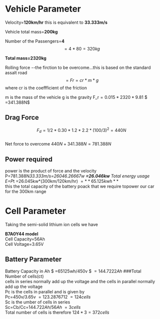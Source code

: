 # Vehicle Parameter

  Velocity=**120km/hr**
  this is equivalent to **33.333m/s**
  
  Vehicle total mass=**200kg**

Number of the Passengers=**4**
 $$=4*80=320kg$$

**Total mass=2320kg**

Rolling force --the firction to be overcome...this is based on the standard assalt road
$$=Fr=cr*m*g$$
where cr is the coeffficient of the friction

m is the mass of the vehicle
g is the gravity
F_r$=0.015*2320*9.81$
 $ =341.388N$
## Drag Force

$$F_d =1/2*0.30*1.2*2.2*(100/3)^2=440N$$  
Net force to overcome
$440N+341.388N=781.388N$

## Power required
power is the product of force and the velocity
P=781.388N*33.333m/s=26046.26667w
**=26.046kw**
Total energy usage
E=P*t
 =26.045kw*(300km/120km/hr)
 $=**65.125kwh**$  
this the total capacity of the battery poack that we require topower our car for the 300km range

# Cell Parameter

Taking the semi-solid lithium ion cells we have

**B7A0Y44 model**  
Cell Capacity=56Ah  
Cell Voltage=3.65V  

## Battery Parameter 
Battery Capacity in Ah 
  $ =65125wh/450v $
$=144.7222Ah$ 
###Total Number of cells(ct)  
cells in series normally add up the voltage and the cells in parallel normally add up the voltage  
Pc is the cells in parallel and is given by  
Pc=450v/3.65v
   $=123.2876712~=124cells$   
Sc is the umber of cells in series  
Sc=Cb/Cc=$144.722Ah/56Ah~=3 cells$  
Total number of cells is therefore
$124*3=372cells$  
